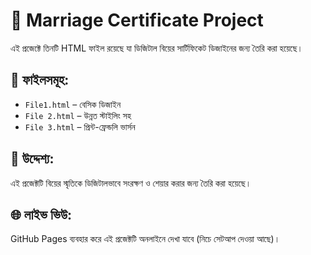 # 💍 Marriage Certificate Project

এই প্রজেক্টে তিনটি HTML ফাইল রয়েছে যা ডিজিটাল বিয়ের সার্টিফিকেট ডিজাইনের জন্য তৈরি করা হয়েছে।

## 📁 ফাইলসমূহ:
- `File1.html` – বেসিক ডিজাইন
- `File 2.html` – উন্নত স্টাইলিং সহ
- `File 3.html` – প্রিন্ট-ফ্রেন্ডলি ভার্সন

## 🎯 উদ্দেশ্য:
এই প্রজেক্টটি বিয়ের স্মৃতিকে ডিজিটালভাবে সংরক্ষণ ও শেয়ার করার জন্য তৈরি করা হয়েছে।

## 🌐 লাইভ ভিউ:
GitHub Pages ব্যবহার করে এই প্রজেক্টটি অনলাইনে দেখা যাবে (নিচে সেটআপ দেওয়া আছে)।
